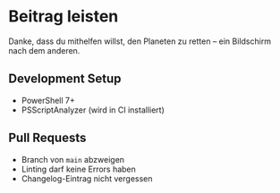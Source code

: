 # Beitrag leisten

Danke, dass du mithelfen willst, den Planeten zu retten – ein Bildschirm nach dem anderen.

## Development Setup
- PowerShell 7+
- PSScriptAnalyzer (wird in CI installiert)

## Pull Requests
- Branch von `main` abzweigen
- Linting darf keine Errors haben
- Changelog-Eintrag nicht vergessen
